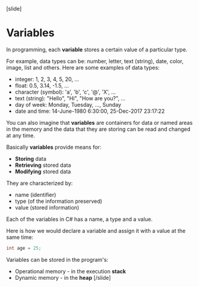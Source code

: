 [slide]
# Variables
In programming, each **variable** stores a certain value of a particular type. 

For example, data types can be: number, letter, text (string), date, color, image, list and others. Here are some examples of data types:
* integer: 1, 2, 3, 4, 5, 20, …
* float: 0.5, 3.14, -1.5, …
* character (symbol): 'a', 'b', 'c', '@', 'X', …
* text (string): "Hello", "Hi", "How are you?", …
* day of week: Monday, Tuesday, …, Sunday
* date and time: 14-June-1980 6:30:00, 25-Dec-2017 23:17:22

You can also imagine that **variables** are containers for data or named areas in the memory and the data that they are storing can be read and changed at any time. 

Basically **variables** provide means for:
  * **Storing** data
  * **Retrieving** stored data
  * **Modifying** stored data
  
They are characterized by:
  * name (identifier)
  * type (of the information preserved)
  * value (stored information)

Each of the variables in C# has a name, a type and a value. 

Here is how we would declare a variable and assign it with a value at the same time:
```csharp
int age = 25;
```

Variables can be stored in the program's:
  * Operational memory - in the execution **stack**
  * Dynamic memory - in the **heap**
[/slide]